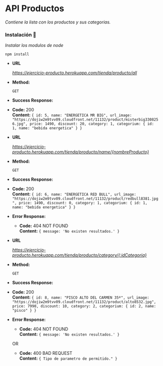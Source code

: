# API Productos

_Contiene la lista con los productos y sus categorias._

### Instalación 🔧

_Instalar los modulos de node_

```
npm install
```

- **URL**

  _https://ejercicio-producto.herokuapp.com/tienda/producto/all_

- **Method:**

  `GET`

- **Success Response:**

- **Code:** 200 <br />
  **Content:** `{
                    id: 5,
                    name: "ENERGETICA MR BIG",
                    url_image: "https://dojiw2m9tvv09.cloudfront.net/11132/product/misterbig3308256.jpg",
                    price: 1490,
                    discount: 20,
                    category: 1,
                    categorium: {
                        id: 1,
                        name: "bebida energetica"
                    }
                }`


- **URL**

  _https://ejercicio-producto.herokuapp.com/tienda/producto/name/{nombreProducto}_

- **Method:**

  `GET`

- **Success Response:**

- **Code:** 200 <br />
  **Content:** `{
                    id: 6,
                    name: "ENERGETICA RED BULL",
                    url_image: "https://dojiw2m9tvv09.cloudfront.net/11132/product/redbull8381.jpg",
                    price: 1490,
                    discount: 0,
                    category: 1,
                    categorium: {
                        id: 1,
                        name: "bebida energetica"
                    }
                }`

* **Error Response:**

  * **Code:** 404 NOT FOUND <br />
    **Content:** `{ message: 'No existen resultados.' }`
    

- **URL**

  _https://ejercicio-producto.herokuapp.com/tienda/producto/category/{:idCategoria}_

- **Method:**

  `GET`

- **Success Response:**

- **Code:** 200 <br />
  **Content:** `{
                    id: 8,
                    name: "PISCO ALTO DEL CARMEN 35º",
                    url_image: "https://dojiw2m9tvv09.cloudfront.net/11132/product/alto8532.jpg",
                    price: 7990,
                    discount: 10,
                    category: 2,
                    categorium: {
                        id: 2,
                        name: "pisco"
                    }
                }`

* **Error Response:**

  * **Code:** 404 NOT FOUND <br />
    **Content:** `{ message: 'No existen resultados.' }`

  OR

  * **Code:** 400 BAD REQUEST <br />
    **Content:** `{ Tipo de parametro de permitido." }`


